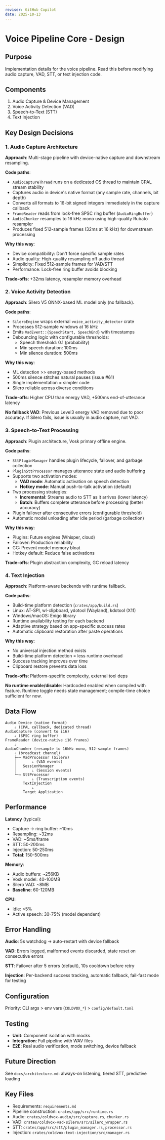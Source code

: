 ```yaml
---
reviser: GitHub Copilot
date: 2025-10-13
---
```


# Voice Pipeline Core - Design

## Purpose

Implementation details for the voice pipeline. Read this before modifying audio capture, VAD, STT, or text injection code.

## Components

1. Audio Capture & Device Management
2. Voice Activity Detection (VAD)
3. Speech-to-Text (STT)
4. Text Injection

## Key Design Decisions

### 1. Audio Capture Architecture

**Approach**: Multi-stage pipeline with device-native capture and downstream resampling.

**Code paths**:
- `AudioCaptureThread` runs on a dedicated OS thread to maintain CPAL stream stability
- Captures audio in device's native format (any sample rate, channels, bit depth)
- Converts all formats to 16-bit signed integers immediately in the capture callback
- `FrameReader` reads from lock-free SPSC ring buffer (`AudioRingBuffer`)
- `AudioChunker` resamples to 16 kHz mono using high-quality Rubato resampler
- Produces fixed 512-sample frames (32ms at 16 kHz) for downstream processing

**Why this way**:
- Device compatibility: Don't force specific sample rates
- Audio quality: High-quality resampling off audio thread
- Simplicity: Fixed 512-sample frames for VAD/STT
- Performance: Lock-free ring buffer avoids blocking

**Trade-offs**: +32ms latency, resampler memory overhead

### 2. Voice Activity Detection

**Approach**: Silero V5 ONNX-based ML model only (no fallback).

**Code paths**:
- `SileroEngine` wraps external `voice_activity_detector` crate
- Processes 512-sample windows at 16 kHz
- Emits `VadEvent::{SpeechStart, SpeechEnd}` with timestamps
- Debouncing logic with configurable thresholds:
  - Speech threshold: 0.1 (probability)
  - Min speech duration: 100ms
  - Min silence duration: 500ms

**Why this way**:
- ML detection >> energy-based methods
- 500ms silence stitches natural pauses (issue #61)
- Single implementation = simpler code
- Silero reliable across diverse conditions

**Trade-offs**: Higher CPU than energy VAD, +500ms end-of-utterance latency

**No fallback VAD**: Previous Level3 energy VAD removed due to poor accuracy. If Silero fails, issue is usually in audio capture, not VAD.

### 3. Speech-to-Text Processing

**Approach**: Plugin architecture, Vosk primary offline engine.

**Code paths**:
- `SttPluginManager` handles plugin lifecycle, failover, and garbage collection
- `PluginSttProcessor` manages utterance state and audio buffering
- Supports two activation modes:
  - **VAD mode**: Automatic activation on speech detection
  - **Hotkey mode**: Manual push-to-talk activation (default)
- Two processing strategies:
  - **Incremental**: Streams audio to STT as it arrives (lower latency)
  - **Batch**: Buffers complete utterance before processing (better accuracy)
- Plugin failover after consecutive errors (configurable threshold)
- Automatic model unloading after idle period (garbage collection)

**Why this way**:
- Plugins: Future engines (Whisper, cloud)
- Failover: Production reliability
- GC: Prevent model memory bloat
- Hotkey default: Reduce false activations

**Trade-offs**: Plugin abstraction complexity, GC reload latency

### 4. Text Injection

**Approach**: Platform-aware backends with runtime fallback.

**Code paths**:
- Build-time platform detection (`crates/app/build.rs`)
- Linux: AT-SPI, wl-clipboard, ydotool (Wayland), kdotool (X11)
- Windows/macOS: Enigo library
- Runtime availability testing for each backend
- Adaptive strategy based on app-specific success rates
- Automatic clipboard restoration after paste operations

**Why this way**:
- No universal injection method exists
- Build-time platform detection = less runtime overhead
- Success tracking improves over time
- Clipboard restore prevents data loss

**Trade-offs**: Platform-specific complexity, external tool deps

**No runtime enable/disable**: Hardcoded enabled when compiled with feature. Runtime toggle needs state management; compile-time choice sufficient for now.

## Data Flow

```
Audio Device (native format)
    ↓ (CPAL callback, dedicated thread)
AudioCapture (convert to i16)
    ↓ (SPSC ring buffer)
FrameReader (device-native i16 frames)
    ↓
AudioChunker (resample to 16kHz mono, 512-sample frames)
    ↓ (broadcast channel)
    ├─→ VadProcessor (Silero)
    │       ↓ (VAD events)
    │   SessionManager
    │       ↓ (Session events)
    └─→ SttProcessor
            ↓ (Transcription events)
        TextInjection
            ↓
        Target Application
```

## Performance

**Latency** (typical):
- Capture → ring buffer: ~10ms
- Resampling: ~32ms
- VAD: ~5ms/frame
- STT: 50-200ms
- Injection: 50-250ms
- **Total**: 150-500ms

**Memory**:
- Audio buffers: ~256KB
- Vosk model: 40-100MB
- Silero VAD: ~8MB
- **Baseline**: 60-120MB

**CPU**:
- Idle: <5%
- Active speech: 30-75% (model dependent)

## Error Handling

**Audio**: 5s watchdog → auto-restart with device fallback

**VAD**: Errors logged, malformed events discarded, state reset on consecutive errors

**STT**: Failover after 5 errors (default), 10s cooldown before retry

**Injection**: Per-backend success tracking, automatic fallback, fail-fast mode for testing

## Configuration

Priority: CLI args > env vars (`COLDVOX_*`) > `config/default.toml`

## Testing

- **Unit**: Component isolation with mocks
- **Integration**: Full pipeline with WAV files
- **E2E**: Real audio verification, mode switching, device fallback

## Future Direction

See `docs/architecture.md`: always-on listening, tiered STT, predictive loading

## Key Files

- Requirements: `requirements.md`
- Pipeline construction: `crates/app/src/runtime.rs`
- Audio: `crates/coldvox-audio/src/capture.rs`, `chunker.rs`
- VAD: `crates/coldvox-vad-silero/src/silero_wrapper.rs`
- STT: `crates/app/src/stt/plugin_manager.rs`, `processor.rs`
- Injection: `crates/coldvox-text-injection/src/manager.rs`
